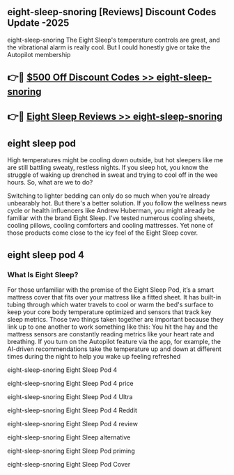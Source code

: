 ## eight-sleep-snoring [Reviews​] Discount Codes Update -2025

eight-sleep-snoring The Eight Sleep's temperature controls are great, and the vibrational alarm is really cool. But I could honestly give or take the Autopilot membership

## 👉🔴 [$500 Off Discount Codes >> eight-sleep-snoring](http://download.freeplayer.one?title=eight-sleep-snoring&ref=18-ES)

## 👉🔴 [Eight Sleep Reviews >> eight-sleep-snoring](http://download.freeplayer.one?title=eight-sleep-snoring&ref=18-ES)

## eight sleep pod

High temperatures might be cooling down outside, but hot sleepers like me are still battling sweaty, restless nights. If you sleep hot, you know the struggle of waking up drenched in sweat and trying to cool off in the wee hours. So, what are we to do?

Switching to lighter bedding can only do so much when you're already unbearably hot. But there's a better solution. If you follow the wellness news cycle or health influencers like Andrew Huberman, you might already be familiar with the brand Eight Sleep. I've tested numerous cooling sheets, cooling pillows, cooling comforters and cooling mattresses. Yet none of those products come close to the icy feel of the Eight Sleep cover.

## eight sleep pod 4

### What Is Eight Sleep?

For those unfamiliar with the premise of the Eight Sleep Pod, it’s a smart mattress cover that fits over your mattress like a fitted sheet. It has built-in tubing through which water travels to cool or warm the bed's surface to keep your core body temperature optimized and sensors that track key sleep metrics. Those two things taken together are important because they link up to one another to work something like this: You hit the hay and the mattress sensors are constantly reading metrics like your heart rate and breathing. If you turn on the Autopilot feature via the app, for example, the AI-driven recommendations take the temperature up and down at different times during the night to help you wake up feeling refreshed

eight-sleep-snoring Eight Sleep Pod 4

eight-sleep-snoring Eight Sleep Pod 4 price

eight-sleep-snoring Eight Sleep Pod 4 Ultra

eight-sleep-snoring Eight Sleep Pod 4 Reddit

eight-sleep-snoring Eight Sleep Pod 4 review

eight-sleep-snoring Eight Sleep alternative

eight-sleep-snoring Eight Sleep Pod priming

eight-sleep-snoring Eight Sleep Pod Cover